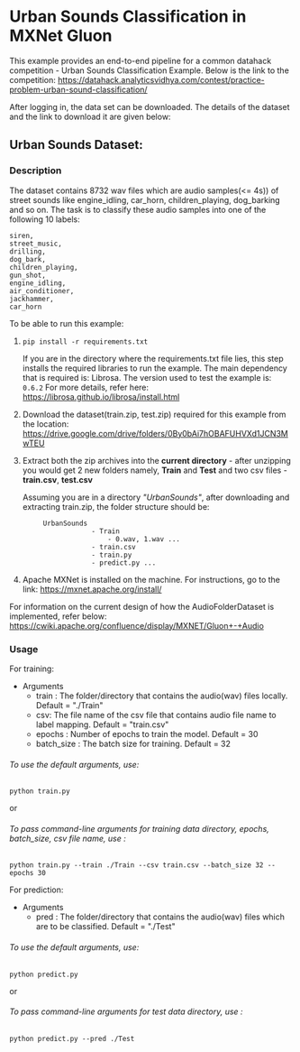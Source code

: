 <!--- Licensed to the Apache Software Foundation (ASF) under one -->
<!--- or more contributor license agreements.  See the NOTICE file -->
<!--- distributed with this work for additional information -->
<!--- regarding copyright ownership.  The ASF licenses this file -->
<!--- to you under the Apache License, Version 2.0 (the -->
<!--- "License"); you may not use this file except in compliance -->
<!--- with the License.  You may obtain a copy of the License at -->

<!---   http://www.apache.org/licenses/LICENSE-2.0 -->

<!--- Unless required by applicable law or agreed to in writing, -->
<!--- software distributed under the License is distributed on an -->
<!--- "AS IS" BASIS, WITHOUT WARRANTIES OR CONDITIONS OF ANY -->
<!--- KIND, either express or implied.  See the License for the -->
<!--- specific language governing permissions and limitations -->
<!--- under the License. -->

# Urban Sounds Classification in MXNet Gluon

This example provides an end-to-end pipeline for a common datahack competition - Urban Sounds Classification Example.
Below is the link to the competition:
https://datahack.analyticsvidhya.com/contest/practice-problem-urban-sound-classification/

After logging in, the data set can be downloaded.
The details of the dataset and the link to download it are given below:


## Urban Sounds Dataset:
### Description
  The dataset contains 8732 wav files which are audio samples(<= 4s)) of street sounds like engine_idling, car_horn, children_playing, dog_barking and so on.
  The task is to classify these audio samples into one of the following 10 labels:
  ```
  siren,
  street_music,
  drilling,
  dog_bark,
  children_playing,
  gun_shot,
  engine_idling,
  air_conditioner,
  jackhammer,
  car_horn
  ```

To be able to run this example:

1. `pip install -r requirements.txt`

    If you are in the directory where the requirements.txt file lies,
    this step installs the required libraries to run the example.
    The main dependency that is required is: Librosa. 
    The version used to test the example is: `0.6.2`
    For more details, refer here:
https://librosa.github.io/librosa/install.html

2. Download the dataset(train.zip, test.zip) required for this example from the location:
https://drive.google.com/drive/folders/0By0bAi7hOBAFUHVXd1JCN3MwTEU

3. Extract both the zip archives into the **current directory** - after unzipping you would get 2 new folders namely,
   **Train** and **Test** and two csv files - **train.csv**, **test.csv**

   Assuming you are in a directory *"UrbanSounds"*, after downloading and extracting train.zip, the folder structure should be:
   
   ```
        UrbanSounds        
                    - Train
                        - 0.wav, 1.wav ...
                    - train.csv
                    - train.py
                    - predict.py ...
    ```

4. Apache MXNet is installed on the machine. For instructions, go to the link: https://mxnet.apache.org/install/



For information on the current design of how the AudioFolderDataset is implemented, refer below:
https://cwiki.apache.org/confluence/display/MXNET/Gluon+-+Audio

### Usage 

For training:

- Arguments
  - train : The folder/directory that contains the audio(wav) files locally. Default = "./Train"
  - csv: The file name of the csv file that contains audio file name to label mapping. Default = "train.csv"
  - epochs : Number of epochs to train the model. Default = 30
  - batch_size : The batch size for training. Default = 32


###### To use the default arguments, use:
```
python train.py
``` 
or

###### To pass command-line arguments for training data directory, epochs, batch_size, csv file name, use :
```
python train.py --train ./Train --csv train.csv --batch_size 32 --epochs 30 
```

For prediction:

- Arguments
  - pred : The folder/directory that contains the audio(wav) files which are to be classified. Default = "./Test"


###### To use the default arguments, use:
```
python predict.py
``` 
or

###### To pass command-line arguments for test data directory, use :
```
python predict.py --pred ./Test
```